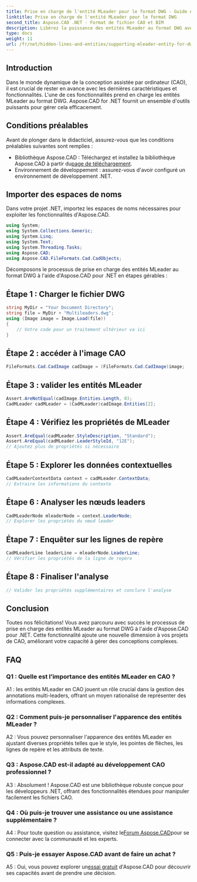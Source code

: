 ```yaml
---
title: Prise en charge de l'entité MLeader pour le format DWG - Guide Aspose.CAD
linktitle: Prise en charge de l'entité MLeader pour le format DWG
second_title: Aspose.CAD .NET - Format de fichier CAO et BIM
description: Libérez la puissance des entités MLeader au format DWG avec Aspose.CAD pour .NET. Élevez vos projets CAO sans effort.
type: docs
weight: 11
url: /fr/net/hidden-lines-and-entities/supporting-mleader-entity-for-dwg-format/
---
```

## Introduction

Dans le monde dynamique de la conception assistée par ordinateur (CAO), il est crucial de rester en avance avec les dernières caractéristiques et fonctionnalités. L'une de ces fonctionnalités prend en charge les entités MLeader au format DWG. Aspose.CAD for .NET fournit un ensemble d'outils puissants pour gérer cela efficacement.

## Conditions préalables

Avant de plonger dans le didacticiel, assurez-vous que les conditions préalables suivantes sont remplies :

-  Bibliothèque Aspose.CAD : Téléchargez et installez la bibliothèque Aspose.CAD à partir du[page de téléchargement](https://releases.aspose.com/cad/net/).
- Environnement de développement : assurez-vous d'avoir configuré un environnement de développement .NET.

## Importer des espaces de noms

Dans votre projet .NET, importez les espaces de noms nécessaires pour exploiter les fonctionnalités d'Aspose.CAD.

```csharp
using System;
using System.Collections.Generic;
using System.Linq;
using System.Text;
using System.Threading.Tasks;
using Aspose.CAD;
using Aspose.CAD.FileFormats.Cad.CadObjects;
```

Décomposons le processus de prise en charge des entités MLeader au format DWG à l'aide d'Aspose.CAD pour .NET en étapes gérables :

## Étape 1 : Charger le fichier DWG

```csharp
string MyDir = "Your Document Directory";
string file = MyDir + "Multileaders.dwg";
using (Image image = Image.Load(file))
{
    // Votre code pour un traitement ultérieur va ici
}
```

## Étape 2 : accéder à l'image CAO

```csharp
FileFormats.Cad.CadImage cadImage = (FileFormats.Cad.CadImage)image;
```

## Étape 3 : valider les entités MLeader

```csharp
Assert.AreNotEqual(cadImage.Entities.Length, 0);
CadMLeader cadMLeader = (CadMLeader)cadImage.Entities[2];
```

## Étape 4 : Vérifiez les propriétés de MLeader

```csharp
Assert.AreEqual(cadMLeader.StyleDescription, "Standard");
Assert.AreEqual(cadMLeader.LeaderStyleId, "12E");
// Ajoutez plus de propriétés si nécessaire
```

## Étape 5 : Explorer les données contextuelles

```csharp
CadMLeaderContextData context = cadMLeader.ContextData;
// Extraire les informations du contexte
```

## Étape 6 : Analyser les nœuds leaders

```csharp
CadMLeaderNode mleaderNode = context.LeaderNode;
// Explorer les propriétés du nœud leader
```

## Étape 7 : Enquêter sur les lignes de repère

```csharp
CadMLeaderLine leaderLine = mleaderNode.LeaderLine;
// Vérifier les propriétés de la ligne de repère
```

## Étape 8 : Finaliser l'analyse

```csharp
// Valider les propriétés supplémentaires et conclure l'analyse
```

## Conclusion

Toutes nos félicitations! Vous avez parcouru avec succès le processus de prise en charge des entités MLeader au format DWG à l'aide d'Aspose.CAD pour .NET. Cette fonctionnalité ajoute une nouvelle dimension à vos projets de CAO, améliorant votre capacité à gérer des conceptions complexes.

## FAQ

### Q1 : Quelle est l’importance des entités MLeader en CAO ?

A1 : les entités MLeader en CAO jouent un rôle crucial dans la gestion des annotations multi-leaders, offrant un moyen rationalisé de représenter des informations complexes.

### Q2 : Comment puis-je personnaliser l'apparence des entités MLeader ?

A2 : Vous pouvez personnaliser l'apparence des entités MLeader en ajustant diverses propriétés telles que le style, les pointes de flèches, les lignes de repère et les attributs de texte.

### Q3 : Aspose.CAD est-il adapté au développement CAO professionnel ?

A3 : Absolument ! Aspose.CAD est une bibliothèque robuste conçue pour les développeurs .NET, offrant des fonctionnalités étendues pour manipuler facilement les fichiers CAO.

### Q4 : Où puis-je trouver une assistance ou une assistance supplémentaire ?

 A4 : Pour toute question ou assistance, visitez le[Forum Aspose.CAD](https://forum.aspose.com/c/cad/19)pour se connecter avec la communauté et les experts.

### Q5 : Puis-je essayer Aspose.CAD avant de faire un achat ?

 A5 : Oui, vous pouvez explorer un[essai gratuit](https://releases.aspose.com/) d'Aspose.CAD pour découvrir ses capacités avant de prendre une décision.